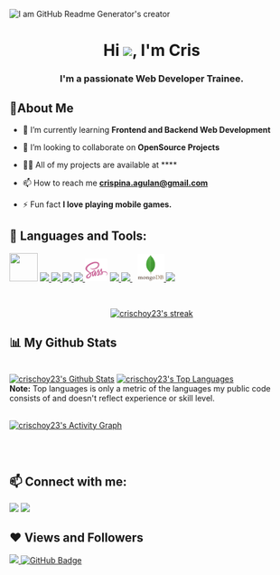 
![I am GitHub Readme Generator's creator](https://media-exp3.licdn.com/dms/image/C4D16AQHF9C28WZouSA/profile-displaybackgroundimage-shrink_200_800/0/1622821522508?e=1628121600&v=beta&t=eskk7b5sjKcHqL_YnbZ7FQ4lCEySe-mXNRsVBX_4JQE)

<h1 align="center">Hi <img src="https://raw.githubusercontent.com/MartinHeinz/MartinHeinz/master/wave.gif" width="30px">, I'm Cris</h1>
<h3 align="center">I'm a passionate Web Developer Trainee.</h3>


##  👩About Me



- 🌱 I’m currently learning **Frontend and Backend Web Development**

- 👯 I’m looking to collaborate on **OpenSource Projects**

- 👨‍💻 All of my projects are available at ****

- 📫 How to reach me **crispina.agulan@gmail.com**

- ⚡ Fun fact **I love playing mobile games.**

## 🚀 Languages and Tools:

<p align="left"> 
    <img src="https://user-images.githubusercontent.com/80525007/123513505-2bb0bd00-d6c0-11eb-853f-cb09284180de.png" height="50px" width="50px">
    <a href="https://reactjs.org/" target="_blank"> <img src="https://img.icons8.com/color/48/000000/react-native.png"/> </a>
    <a href="https://developer.mozilla.org/en-US/docs/Web/JavaScript" target="_blank"> <img src="https://img.icons8.com/color/48/000000/javascript.png"/> </a> 
    <a href="https://www.w3.org/html/" target="_blank"> <img src="https://img.icons8.com/color/48/000000/html-5.png"/> </a> 
    <a href="https://www.w3schools.com/css/" target="_blank"> <img src="https://img.icons8.com/color/48/000000/css3.png"/> </a> 
    <a href="https://sass-lang.com" target="_blank"> <img src="https://raw.githubusercontent.com/devicons/devicon/master/icons/sass/sass-original.svg" alt="sass" width="40" /></a>
    <a href="https://getbootstrap.com" target="_blank"> <img src="https://img.icons8.com/color/48/000000/bootstrap.png"/> </a> 
    <a style="padding-right:8px;" href="https://nodejs.org" target="_blank"> <img src="https://img.icons8.com/color/48/000000/nodejs.png"/> </a> 
    <a href="https://www.mongodb.com/" target="_blank"> <img src="https://raw.githubusercontent.com/devicons/devicon/master/icons/mongodb/mongodb-original-wordmark.svg" alt="mongodb" width="48" height="48"/> </a> 
    <a href="https://git-scm.com/" target="_blank"> <img src="https://img.icons8.com/color/48/000000/git.png"/> </a> 
    
    
    
</p>

<!-- [![React Badge](https://img.shields.io/badge/-React-61DBFB?style=for-the-badge&labelColor=black&logo=react&logoColor=61DBFB)](#)  [![Javascript Badge](https://img.shields.io/badge/-Javascript-F0DB4F?style=for-the-badge&labelColor=black&logo=javascript&logoColor=F0DB4F)](#) [![Typescript Badge](https://img.shields.io/badge/-Typescript-007acc?style=for-the-badge&labelColor=black&logo=typescript&logoColor=007acc)](#) [![Nodejs Badge](https://img.shields.io/badge/-Nodejs-3C873A?style=for-the-badge&labelColor=black&logo=node.js&logoColor=3C873A)](#) [![GraphQL Badge](https://img.shields.io/badge/-GraphQl-e535ab?style=for-the-badge&labelColor=black&logo=node.js&logoColor=e535ab)](#) -->
<br/>

<p align="center">
   <a href="https://github.com/crischoy23/github-readme-streak-stats">
        <img title="🔥 Get streak stats for your profile at git.io/streak-stats" alt="crischoy23's streak" src="https://github-readme-streak-stats.herokuapp.com/?user=crischoy23&theme=black-ice&hide_border=true&stroke=0000&background=060A0CD0"/>
    </a>
</p>

## 📊 My Github Stats

  <br/>
    <a href="https://github.com/crischoy23/github-readme-stats"><img alt="crischoy23's Github Stats" src="https://github-readme-stats.vercel.app/api?username=crischoy23&show_icons=true&count_private=true&theme=react&hide_border=true&bg_color=0D1117" /></a>
  <a href="https://github.com/crischoy23/github-readme-stats"><img alt="crischoy23's Top Languages" src="https://github-readme-stats.vercel.app/api/top-langs/?username=crischoy23&langs_count=8&count_private=true&layout=compact&theme=react&hide_border=true&bg_color=0D1117" /></a>
  <br/>
  <b>Note:</b> Top languages is only a metric of the languages my public code consists of and doesn't reflect experience or skill level.


<br/>
<br/>

<a href="https://github.com/crischoy23/github-readme-activity-graph"><img alt="crischoy23's Activity Graph" src="https://activity-graph.herokuapp.com/graph?username=crischoy23&bg_color=0D1117&color=5BCDEC&line=5BCDEC&point=FFFFFF&hide_border=true" /></a>

<br/>
<br/>

## 📫 Connect with me:
<p align="left">
<a href = "https://www.linkedin.com/in/crispina-choy-awon-564421210"><img src="https://img.icons8.com/fluent/48/000000/linkedin.png"/></a>
<a href = "https://github.com/crischoy23/"><img src="https://img.icons8.com/fluent/48/000000/github.png"/></a>
</p>


</p>

## ❤ Views and Followers
<a href="https://github.com/crischoy23/github-profile-views-counter">
    <img src="https://komarev.com/ghpvc/?username=crischoy23">
</a>
<a href="https://github.com/crischoy23?tab=followers"><img src="https://img.shields.io/github/followers/crischoy23?label=Followers&style=social" alt="GitHub Badge"></a>





